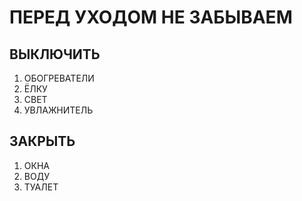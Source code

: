 # ПЕРЕД УХОДОМ НЕ ЗАБЫВАЕМ

## ВЫКЛЮЧИТЬ

1. ОБОГРЕВАТЕЛИ
1. ЁЛКУ
1. СВЕТ
1. УВЛАЖНИТЕЛЬ

## ЗАКРЫТЬ

1. ОКНА
1. ВОДУ
1. ТУАЛЕТ
